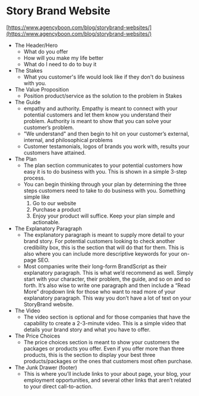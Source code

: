 # Story Brand Website

[https://www.agencyboon.com/blog/storybrand-websites/](https://www.agencyboon.com/blog/storybrand-websites/)

* The Header/Hero
  * What do you offer
  * How will you make my life better
  * What do I need to do to buy it
* The Stakes
  * What you customer's life would look like if they don't do business with you.
* The Value Proposition
  * Position product/service as the solution to the problem in Stakes
* The Guide
  * empathy and authority. Empathy is meant to connect with your potential customers and let them know you understand their problem. Authority is meant to show that you can solve your customer’s problem.
  * "We understand" and then begin to hit on your customer’s external, internal, and philosophical problems
  * Customer testamonials, logos of brands you work with, results your customers have attained.
* The Plan
  * The plan section communicates to your potential customers how easy it is to do business with you. This is shown in a simple 3-step process.
  * You can begin thinking through your plan by determining the three steps customers need to take to do business with you. Something simple like
    1. Go to our website
    2. Purchase a product
    3. Enjoy your product will suffice. Keep your plan simple and actionable.
* The Explanatory Paragraph
  * The explanatory paragraph is meant to supply more detail to your brand story. For potential customers looking to check another credibility box, this is the section that will do that for them. This is also where you can include more descriptive keywords for your on-page SEO.
  * Most companies write their long-form BrandScript as their explanatory paragraph. This is what we’d recommend as well. Simply start with your character, their problem, the guide, and so on and so forth. It’s also wise to write one paragraph and then include a “Read More” dropdown link for those who want to read more of your explanatory paragraph. This way you don’t have a lot of text on your StoryBrand website.
* The Video
  * The video section is optional and for those companies that have the capability to create a 2-3-minute video. This is a simple video that details your brand story and what you have to offer.
* The Price Choices
  * The price choices section is meant to show your customers the packages or products you offer. Even if you offer more than three products, this is the section to display your best three products/packages or the ones that customers most often purchase.
* The Junk Drawer (footer)
  *  This is where you’ll include links to your about page, your blog, your employment opportunities, and several other links that aren’t related to your direct call-to-action.